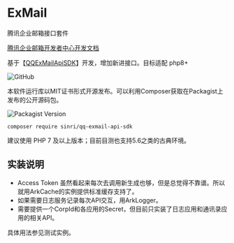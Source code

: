 # ExMail

腾讯企业邮箱接口套件

[腾讯企业邮箱开发者中心开发文档](https://exmail.qq.com/qy_mng_logic/doc#10001) 

基于【[QQExMailApiSDK](https://github.com/sinri/QQExMailApiSDK)】开发，增加新进接口。目标适配 php8+


![GitHub](https://img.shields.io/github/license/sinri/QQExMailApiSDK.svg)

本软件运行库以MIT证书形式开源发布。可以利用Composer获取在Packagist上发布的公开源码包。

![Packagist Version](https://img.shields.io/packagist/v/sinri/qq-exmail-api-sdk.svg)

`composer require sinri/qq-exmail-api-sdk`

建议使用 PHP 7 及以上版本；目前目测也支持5.6之类的古典环境。 

## 实装说明

* Access Token 虽然看起来每次去调用新生成也够，但是总觉得不靠谱。所以就用ArkCache的实例提供标准缓存支持了。
* 如果需要日志服务记录每次API交互，用ArkLogger。
* 需要提供一个CorpId和各应用的Secret，但目前只实装了日志应用和通讯录应用的相关API。

具体用法参见测试实例。